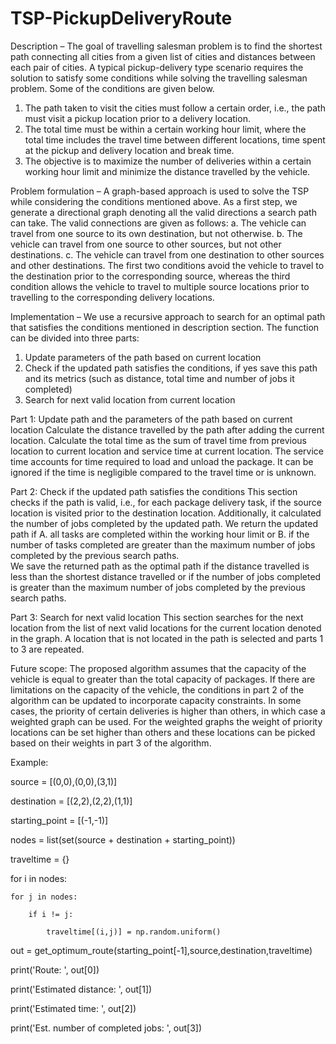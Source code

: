 # TSP-PickupDeliveryRoute

Description – The goal of travelling salesman problem is to find the shortest path connecting all cities from a given list of cities and distances between each pair of cities. A typical pickup-delivery type scenario requires the solution to satisfy some conditions while solving the travelling salesman problem. Some of the conditions are given below.
1. The path taken to visit the cities must follow a certain order, i.e., the path must visit a pickup location prior to a delivery location. 
2. The total time must be within a certain working hour limit, where the total time includes the travel time between different locations, time spent at the pickup and delivery location and break time.
3. The objective is to maximize the number of deliveries within a certain working hour limit and minimize the distance travelled by the vehicle.

Problem formulation –
A graph-based approach is used to solve the TSP while considering the conditions mentioned above. As a first step, we generate a directional graph denoting all the valid directions a search path can take. The valid connections are given as follows:
a. The vehicle can travel from one source to its own destination, but not otherwise.
b. The vehicle can travel from one source to other sources, but not other destinations.
c. The vehicle can travel from one destination to other sources and other destinations.
The first two conditions avoid the vehicle to travel to the destination prior to the corresponding source, whereas the third condition allows the vehicle to travel to multiple source locations prior to travelling to the corresponding delivery locations. 

Implementation –
We use a recursive approach to search for an optimal path that satisfies the conditions mentioned in description section. The function can be divided into three parts:
1. Update parameters of the path based on current location
2. Check if the updated path satisfies the conditions, if yes save this path and its metrics (such as distance, total time and number of jobs it completed)
3. Search for next valid location from current location

Part 1: Update path and the parameters of the path based on current location 
Calculate the distance travelled by the path after adding the current location.
Calculate the total time as the sum of travel time from previous location to current location and service time at current location. The service time accounts for time required to load and unload the package. It can be ignored if the time is negligible compared to the travel time or is unknown.

Part 2: Check if the updated path satisfies the conditions 
This section checks if the path is valid, i.e., for each package delivery task, if the source location is visited prior to the destination location.
Additionally, it calculated the number of jobs completed by the updated path. We return the updated path if 
A. all tasks are completed within the working hour limit or B. if the number of tasks completed are greater than the maximum number of jobs completed by the previous search paths.  
We save the returned path as the optimal path if the distance travelled is less than the shortest distance travelled or if the number of jobs completed is greater than the maximum number of jobs completed by the previous search paths.

Part 3: Search for next valid location
This section searches for the next location from the list of next valid locations for the current location denoted in the graph. A location that is not located in the path is selected and parts 1 to 3 are repeated.

Future scope:
The proposed algorithm assumes that the capacity of the vehicle is equal to greater than the total capacity of packages. If there are limitations on the capacity of the vehicle, the conditions in part 2 of the algorithm can be updated to incorporate capacity constraints. In some cases, the priority of certain deliveries is higher than others, in which case a weighted graph can be used. For the weighted graphs the weight of priority locations can be set higher than others and these locations can be picked based on their weights in part 3 of the algorithm.

Example:

source = [(0,0),(0,0),(3,1)] 

destination = [(2,2),(2,2),(1,1)]

starting_point = [(-1,-1)]

nodes = list(set(source + destination + starting_point))

traveltime = {}

for i in nodes:

	for j in nodes:
	
		if i != j:
		
			traveltime[(i,j)] = np.random.uniform()
		
out = get_optimum_route(starting_point[-1],source,destination,traveltime)

print('Route: ', out[0])

print('Estimated distance: ', out[1])

print('Estimated time: ', out[2])

print('Est. number of completed jobs: ', out[3])

